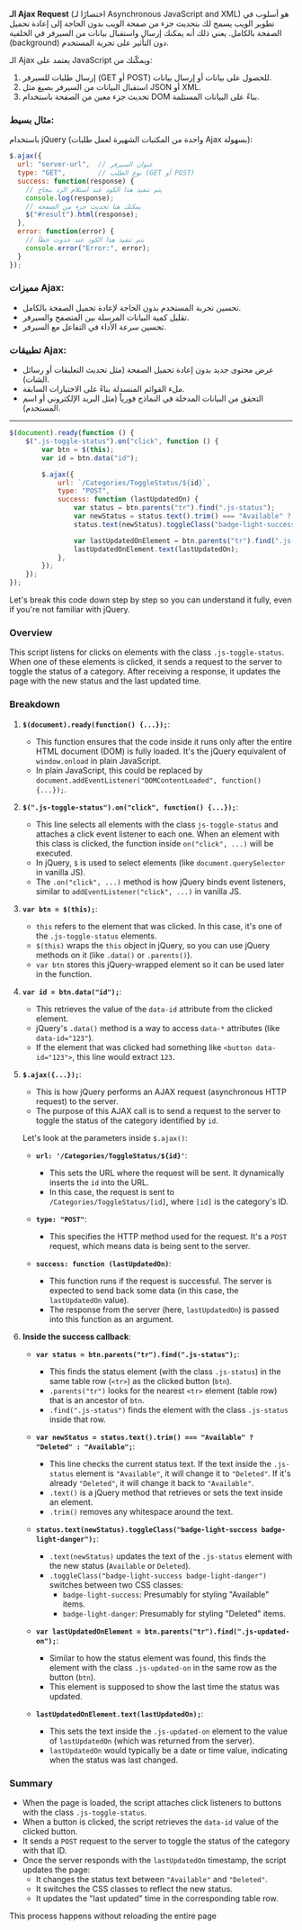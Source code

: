 **الـ Ajax Request** (اختصارًا لـ Asynchronous JavaScript and XML) هو أسلوب في تطوير الويب يسمح لك بتحديث جزء من صفحة الويب بدون الحاجة إلى إعادة تحميل الصفحة بالكامل. يعني ذلك أنه يمكنك إرسال واستقبال بيانات من السيرفر في الخلفية (background) دون التأثير على تجربة المستخدم.

الـ Ajax يعتمد على JavaScript ويمكّنك من:

1. إرسال طلبات للسيرفر (GET أو POST) للحصول على بيانات أو إرسال بيانات.
2. استقبال البيانات من السيرفر بصيغ مثل JSON أو XML.
3. تحديث جزء معين من الصفحة باستخدام DOM بناءً على البيانات المستلمة.

### مثال بسيط:

باستخدام jQuery (واحدة من المكتبات الشهيرة لعمل طلبات Ajax بسهولة):

```javascript
$.ajax({
  url: "server-url",  // عنوان السيرفر
  type: "GET",        // نوع الطلب (GET أو POST)
  success: function(response) {  
    // يتم تنفيذ هذا الكود عند استلام الرد بنجاح
    console.log(response);  
    // يمكنك هنا تحديث جزء من الصفحة
    $("#result").html(response);
  },
  error: function(error) {  
    // يتم تنفيذ هذا الكود عند حدوث خطأ
    console.error("Error:", error);
  }
});
```

### مميزات Ajax:

- تحسين تجربة المستخدم بدون الحاجة لإعادة تحميل الصفحة بالكامل.
- تقليل كمية البيانات المرسلة بين المتصفح والسيرفر.
- تحسين سرعة الأداء في التفاعل مع السيرفر.

### تطبيقات Ajax:

- عرض محتوى جديد بدون إعادة تحميل الصفحة (مثل تحديث التعليقات أو رسائل الشات).
- ملء القوائم المنسدلة بناءً على الاختيارات السابقة.
- التحقق من البيانات المدخلة في النماذج فورياً (مثل البريد الإلكتروني أو اسم المستخدم).

---

```javascript
$(document).ready(function () {
    $(".js-toggle-status").on("click", function () {
        var btn = $(this);
        var id = btn.data("id");

        $.ajax({
            url: `/Categories/ToggleStatus/${id}`,
            type: "POST",
            success: function (lastUpdatedOn) {
                var status = btn.parents("tr").find(".js-status");
                var newStatus = status.text().trim() === "Available" ? "Deleted" : "Available";
                status.text(newStatus).toggleClass("badge-light-success badge-light-danger");

                var lastUpdatedOnElement = btn.parents("tr").find(".js-updated-on");
                lastUpdatedOnElement.text(lastUpdatedOn);
            },
        });
    });
});
```

Let's break this code down step by step so you can understand it fully, even if you're not familiar with jQuery.

### Overview
This script listens for clicks on elements with the class `.js-toggle-status`. When one of these elements is clicked, it sends a request to the server to toggle the status of a category. After receiving a response, it updates the page with the new status and the last updated time.

### Breakdown

1. **`$(document).ready(function() {...});`**:
   - This function ensures that the code inside it runs only after the entire HTML document (DOM) is fully loaded. It's the jQuery equivalent of `window.onload` in plain JavaScript.
   - In plain JavaScript, this could be replaced by `document.addEventListener("DOMContentLoaded", function() {...});`.

2. **`$(".js-toggle-status").on("click", function() {...});`**:
   - This line selects all elements with the class `js-toggle-status` and attaches a click event listener to each one. When an element with this class is clicked, the function inside `on("click", ...)` will be executed.
   - In jQuery, `$` is used to select elements (like `document.querySelector` in vanilla JS).
   - The `.on("click", ...)` method is how jQuery binds event listeners, similar to `addEventListener("click", ...)` in vanilla JS.

3. **`var btn = $(this);`**:
   - `this` refers to the element that was clicked. In this case, it's one of the `.js-toggle-status` elements.
   - `$(this)` wraps the `this` object in jQuery, so you can use jQuery methods on it (like `.data()` or `.parents()`).
   - `var btn` stores this jQuery-wrapped element so it can be used later in the function.

4. **`var id = btn.data("id");`**:
   - This retrieves the value of the `data-id` attribute from the clicked element. 
   - jQuery's `.data()` method is a way to access `data-*` attributes (like `data-id="123"`).
   - If the element that was clicked had something like `<button data-id="123">`, this line would extract `123`.

5. **`$.ajax({...});`**:
   - This is how jQuery performs an AJAX request (asynchronous HTTP request) to the server.
   - The purpose of this AJAX call is to send a request to the server to toggle the status of the category identified by `id`.

   Let's look at the parameters inside `$.ajax()`:

   - **`url: '/Categories/ToggleStatus/${id}'`**:
     - This sets the URL where the request will be sent. It dynamically inserts the `id` into the URL.
     - In this case, the request is sent to `/Categories/ToggleStatus/[id]`, where `[id]` is the category's ID.

   - **`type: "POST"`**:
     - This specifies the HTTP method used for the request. It's a `POST` request, which means data is being sent to the server.

   - **`success: function (lastUpdatedOn)`**:
     - This function runs if the request is successful. The server is expected to send back some data (in this case, the `lastUpdatedOn` value).
     - The response from the server (here, `lastUpdatedOn`) is passed into this function as an argument.

6. **Inside the success callback**:

   - **`var status = btn.parents("tr").find(".js-status");`**:
     - This finds the status element (with the class `.js-status`) in the same table row (`<tr>`) as the clicked button (`btn`).
     - `.parents("tr")` looks for the nearest `<tr>` element (table row) that is an ancestor of `btn`.
     - `.find(".js-status")` finds the element with the class `.js-status` inside that row.

   - **`var newStatus = status.text().trim() === "Available" ? "Deleted" : "Available";`**:
     - This line checks the current status text. If the text inside the `.js-status` element is `"Available"`, it will change it to `"Deleted"`. If it's already `"Deleted"`, it will change it back to `"Available"`.
     - `.text()` is a jQuery method that retrieves or sets the text inside an element.
     - `.trim()` removes any whitespace around the text.

   - **`status.text(newStatus).toggleClass("badge-light-success badge-light-danger");`**:
     - `.text(newStatus)` updates the text of the `.js-status` element with the new status (`Available` or `Deleted`).
     - `.toggleClass("badge-light-success badge-light-danger")` switches between two CSS classes:
       - `badge-light-success`: Presumably for styling "Available" items.
       - `badge-light-danger`: Presumably for styling "Deleted" items.

   - **`var lastUpdatedOnElement = btn.parents("tr").find(".js-updated-on");`**:
     - Similar to how the status element was found, this finds the element with the class `.js-updated-on` in the same row as the button (`btn`).
     - This element is supposed to show the last time the status was updated.

   - **`lastUpdatedOnElement.text(lastUpdatedOn);`**:
     - This sets the text inside the `.js-updated-on` element to the value of `lastUpdatedOn` (which was returned from the server).
     - `lastUpdatedOn` would typically be a date or time value, indicating when the status was last changed.

### Summary
- When the page is loaded, the script attaches click listeners to buttons with the class `.js-toggle-status`.
- When a button is clicked, the script retrieves the `data-id` value of the clicked button.
- It sends a `POST` request to the server to toggle the status of the category with that ID.
- Once the server responds with the `lastUpdatedOn` timestamp, the script updates the page:
  - It changes the status text between `"Available"` and `"Deleted"`.
  - It switches the CSS classes to reflect the new status.
  - It updates the "last updated" time in the corresponding table row.

This process happens without reloading the entire page
